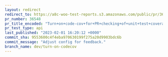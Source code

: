 ```yaml
---
layout: redirect
redirect_to: https://a8c-woo-test-reports.s3.amazonaws.com/public/pr/36548/api/index.html
pr_number: 36548
pr_title_encoded: "Turn+on+code-cov+for+PR+checking+of+unit+test+coverage"
pr_test_type: api
last_published: "2023-02-01 16:20:12 +0000"
commit_sha: 9553600c4f4eba970630199f275a20d9903bdc6b
commit_message: "Adjust config for feedback."
branch_name: dev/turn-on-codecov
---
```

